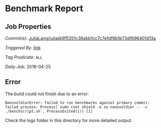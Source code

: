 # Benchmark Report

## Job Properties

*Commit(s):* [JuliaLang/julia@9f5351c36abb1cc7c7e1df9b1b73df696401d13a](https://github.com/JuliaLang/julia/commit/9f5351c36abb1cc7c7e1df9b1b73df696401d13a)

*Triggered By:* [link](https://github.com/JuliaLang/julia/commit/9f5351c36abb1cc7c7e1df9b1b73df696401d13a#commitcomment-28727548)

*Tag Predicate:* `ALL`

*Daily Job:* 2018-04-25

## Error

The build could not finish due to an error:

```
NanosoldierError: failed to run benchmarks against primary commit: failed process: Process(`sudo cset shield -e su nanosoldier -- -c ./benchscript.sh`, ProcessExited(1)) [1]
```

Check the logs folder in this directory for more detailed output.


